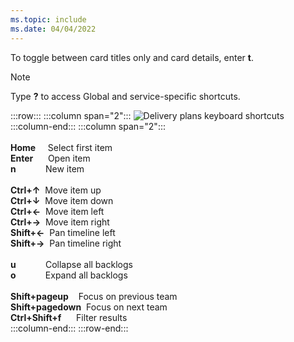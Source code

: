 ```yaml
---
ms.topic: include
ms.date: 04/04/2022
---
```



To toggle between card titles only and card details, enter **t**. 
 
> [!NOTE]
> Type **?** to access  Global and service-specific shortcuts.


:::row:::
   :::column span="2":::
      ![Delivery plans keyboard shortcuts](../../media/keyboard-shortcuts/delivery-plans-cloud.png)  
   :::column-end:::
   :::column span="2":::
      <br/> <br/> 
      **Home**&nbsp;&nbsp;&nbsp;&nbsp;&nbsp;Select first item<br/>
      **Enter**&nbsp;&nbsp;&nbsp;&nbsp;&nbsp;&nbsp;Open item<br/> 
      **n**&nbsp;&nbsp;&nbsp;&nbsp;&nbsp;&nbsp;&nbsp;&nbsp;&nbsp;&nbsp;&nbsp;&nbsp;New item<br/> 
      <br/> 
      **Ctrl+↑**&nbsp;&nbsp;Move item up<br/>
      **Ctrl+↓**&nbsp;&nbsp;Move item down<br/>
      **Ctrl+←**&nbsp;&nbsp;Move item left<br/>
      **Ctrl+→**&nbsp;&nbsp;Move item right  
      **Shift+←**&nbsp;&nbsp;Pan timeline left<br/>
      **Shift+→**&nbsp;&nbsp;Pan timeline right  
      <br/> 
      **u**&nbsp;&nbsp;&nbsp;&nbsp;&nbsp;&nbsp;&nbsp;&nbsp;&nbsp;&nbsp;&nbsp;&nbsp;Collapse all backlogs<br/>
      **o**&nbsp;&nbsp;&nbsp;&nbsp;&nbsp;&nbsp;&nbsp;&nbsp;&nbsp;&nbsp;&nbsp;&nbsp;Expand all backlogs<br/>  
      **Shift+pageup**&nbsp;&nbsp;&nbsp;&nbsp;Focus on previous team  
      **Shift+pagedown**&nbsp;&nbsp;Focus on next team   
      **Ctrl+Shift+f**&nbsp;&nbsp;&nbsp;&nbsp;&nbsp;&nbsp;Filter results  
   :::column-end:::
:::row-end:::
 